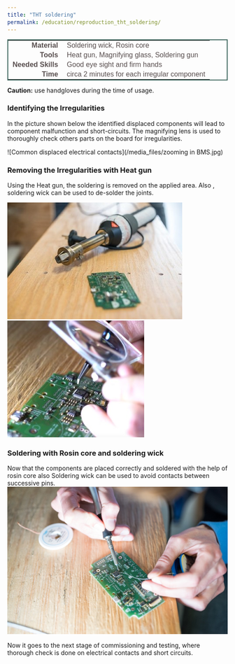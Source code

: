 ```yaml
---
title: "THT soldering"
permalink: /education/reproduction_tht_soldering/
---
```


<style type="text/css">
.tg  {border-collapse:collapse;border-spacing:5;border-color:#416960;border-width:2px; border-style:solid;}
.tg td{font-family:Arial, sans-serif;font-size:16px;padding:2px 10px;border-style:solid;border-width:0px;overflow:hidden;word-break:normal;border-color:#bbb;color:#594F4F;}
.tg .tg-rmb8{font-weight:bold;vertical-align:top; text-align:right;}
.tg .tg-rmb9{vertical-align:top}
.tg .tg-yw4l{font-weight:bold;vertical-align:top; text-align:right;}
.tg .tg-yw42{vertical-align:top}
</style>

<table class="tg">
  <tr>
    <td class="tg-yw4l">Material</td>
    <td class="tg-yw42">Soldering wick, Rosin core</td>
  </tr>
  <tr>
    <td class="tg-rmb8">Tools</td>
    <td class="tg-rmb9">Heat gun, Magnifying glass, Soldering gun</td>
  </tr>
  <tr>
    <td class="tg-yw4l">Needed Skills<br></td>
    <td class="tg-yw42">Good eye sight and firm hands</td>
  </tr>
  <tr>
    <td class="tg-rmb8">Time</td>
    <td class="tg-rmb9">circa 2 minutes for each irregular component</td>
  </tr>
</table>

**Caution:** use handgloves during the time of usage.

### Identifying the Irregularities
In the picture shown below the identified displaced components will lead to component malfunction and short-circuits. The magnifying lens is used to
thoroughly check others parts on the board for irregularities.

![Common displaced electrical contacts](/media_files/zooming in BMS.jpg)

### Removing the Irregularities with Heat gun
Using the Heat gun, the soldering is removed on the applied area. Also , soldering wick can be used to de-solder the joints.

![Using Heat gun](/media_files/heatgun.jpg)
![re-soldering](/media_files/re-seating.jpg)

### Soldering with Rosin core and soldering wick
Now that the components are placed correctly and soldered with the help of rosin core also Soldering wick can be used to avoid contacts between successive pins.
![re-soldering](/media_files/soldering_rosing_core.jpg)

Now it goes to the next stage of commissioning and testing, where thorough check is done on electrical contacts and short circuits.
